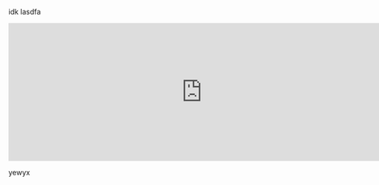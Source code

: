 



idk lasdfa 



<iframe
  src="https://carbon.now.sh/embed?bg=rgba(187%2C187%2C187%2C1)&t=a11y-dark&wt=sharp&l=auto&ds=true&dsyoff=3px&dsblur=13px&wc=true&wa=true&pv=0px&ph=0px&ln=false&fl=1&fm=Hack&fs=14px&lh=133%25&si=false&es=2x&wm=false"
  style="width: 763px; height: 272px; border:0; transform: scale(1); overflow:hidden;"
  sandbox="allow-scripts allow-same-origin">
</iframe>





yewyx